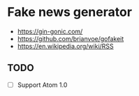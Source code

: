 # Fake news generator

- https://gin-gonic.com/
- https://github.com/brianvoe/gofakeit
- https://en.wikipedia.org/wiki/RSS

## TODO

- [ ] Support Atom 1.0
